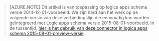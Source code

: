 > [AZURE.NOTE] Dit artikel is van toepassing op logica apps schema versie 2014-12-01-voorbeeld. We zijn hard aan het werk op de volgende versie van deze verbindingslijn die eenvoudig kan worden geïntegreerd met Logic apps schema versie 2015-08-01-voorbeeld. In de tussentijd, [hier is het gebruik van deze connector in logica apps schema 2015-08-01-preview-versie](https://blogs.msdn.microsoft.com/logicapps/2016/02/25/accessing-v1-apis-and-biztalk-apis-from-logic-apps/). 